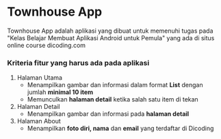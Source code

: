 # Townhouse App
Townhouse App adalah aplikasi yang dibuat untuk memenuhi tugas pada "Kelas Belajar Membuat Aplikasi Android untuk Pemula" yang ada di situs online course dicoding.com

### Kriteria fitur yang harus ada pada aplikasi
1. Halaman Utama
	- Menampilkan gambar dan informasi dalam format **List** dengan jumlah **minimal 10 item**
	- Memunculkan **halaman detail** ketika salah satu item di tekan
2. Halaman Detail
	- Menampilkan gambar dan informasi pada **halaman detail**
3. Halaman About
	- Menampilkan **foto diri, nama** dan **email** yang terdaftar di Dicoding
